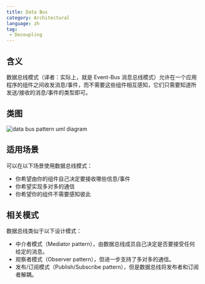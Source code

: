 ```yaml
---
title: Data Bus
category: Architectural
language: zh
tag:
 - Decoupling
---
```


## 含义

数据总线模式（译者：实际上，就是 Event-Bus 消息总线模式）允许在一个应用程序的组件之间收发消息/事件，而不需要这些组件相互感知，它们只需要知道所发送/接收的消息/事件的类型即可。

## 类图

![data bus pattern uml diagram](./etc/data-bus.urm.png "Data Bus pattern")

## 适用场景

可以在以下场景使用数据总线模式：

* 你希望由你的组件自己决定要接收哪些信息/事件
* 你希望实现多对多的通信
* 你希望你的组件不需要感知彼此

## 相关模式

数据总线类似于以下设计模式：

* 中介者模式（Mediator pattern），由数据总线成员自己决定是否要接受任何给定的消息。
* 观察者模式（Observer pattern），但进一步支持了多对多的通信。
* 发布/订阅模式（Publish/Subscribe pattern），但是数据总线将发布者和订阅者解耦。